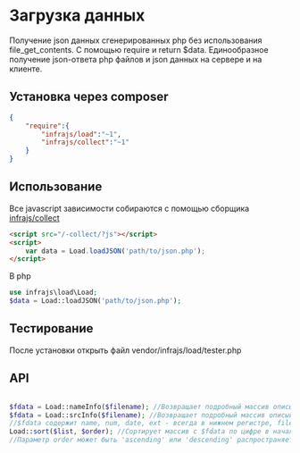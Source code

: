 # Загрузка данных
Получение json данных сгенерированных php без использования file_get_contents. С помощью require и return $data.
Единообразное получение json-ответа php файлов и json данных на сервере и на клиенте.

## Установка через composer
```json
{
	"require":{
		"infrajs/load":"~1",
		"infrajs/collect":"~1"
	}
}
```

## Использование
Все javascript зависимости собираются с помощью сборщика [infrajs/collect](https://github.com/infrajs/collect)
```html
<script src="/-collect/?js"></script>
<script>
	var data = Load.loadJSON('path/to/json.php');
</script>
```
В php
```php
use infrajs\load\Load;
$data = Load::loadJSON('path/to/json.php');
```
## Тестирование
После установки открыть файл vendor/infrajs/load/tester.php

## API

```php

$fdata = Load::nameInfo($filename); //Возвращает подробный массив описывающий имя файла
$fdata = Load::srcInfo($filename); //Возвращает подробный массив описывающий путь до файла
//$fdata содержит name, num, date, ext - всегда в нижнем регистре, file
Load::sort($list, $order); //Сортирует массив с $fdata по цифре в начале имени файла и по текусту
//Параметр order может быть 'ascending' или 'descending' распространяется только на порядок названий с цифрами в начале. Буквы сортируются в порядке алфавита в обоих случаях
```
